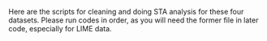Here are the scripts for cleaning and doing STA analysis for these four datasets. Please run codes in order, as you will need the former file in later code, especially for LIME data.
